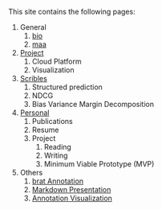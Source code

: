 

This site contains the following pages:

1. General
    1. [bio](https://en.wikipedia.org/wiki/Bioinformatics)
    2. [maa](https://www.maa.org)
2. [Project](../../../k2)
    1. Cloud Platform
    2. Visualization
3. [Scribles](../../../w3)
    1. Structured prediction
    2. NDCG
    3. Bias Variance Margin Decomposition
4. [Personal](../../../d4/)
    1. Publications
    2. Resume
    3. Project
        1. Reading
        2. Writing
        3. Minimum Viable Prototype (MVP)
9. Others
    1. [brat Annotation](http://brat.nlplab.org/sitemap.html)
    2. [Markdown Presentation](../../../w3/yXX/md/README.html)
    3. [Annotation Visualization](../../../w3/yXX/anno/anno.html)

